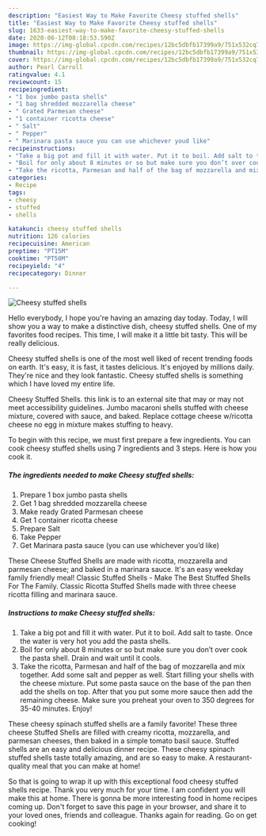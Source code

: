 ```yaml
---
description: "Easiest Way to Make Favorite Cheesy stuffed shells"
title: "Easiest Way to Make Favorite Cheesy stuffed shells"
slug: 1633-easiest-way-to-make-favorite-cheesy-stuffed-shells
date: 2020-06-12T08:18:53.590Z
image: https://img-global.cpcdn.com/recipes/12bc5dbfb17399a9/751x532cq70/cheesy-stuffed-shells-recipe-main-photo.jpg
thumbnail: https://img-global.cpcdn.com/recipes/12bc5dbfb17399a9/751x532cq70/cheesy-stuffed-shells-recipe-main-photo.jpg
cover: https://img-global.cpcdn.com/recipes/12bc5dbfb17399a9/751x532cq70/cheesy-stuffed-shells-recipe-main-photo.jpg
author: Pearl Carroll
ratingvalue: 4.1
reviewcount: 15
recipeingredient:
- "1 box jumbo pasta shells"
- "1 bag shredded mozzarella cheese"
- " Grated Parmesan cheese"
- "1 container ricotta cheese"
- " Salt"
- " Pepper"
- " Marinara pasta sauce you can use whichever youd like"
recipeinstructions:
- "Take a big pot and fill it with water. Put it to boil. Add salt to taste. Once the water is very hot you add the pasta shells."
- "Boil for only about 8 minutes or so but make sure you don’t over cook the pasta shell. Drain and wait until it cools."
- "Take the ricotta, Parmesan and half of the bag of mozzarella and mix together. Add some salt and pepper as well. Start filling your shells with the cheese mixture. Put some pasta sauce on the base of the pan then add the shells on top. After that you put some more sauce then add the remaining cheese. Make sure you preheat your oven to 350 degrees for 35-40 minutes. Enjoy!"
categories:
- Recipe
tags:
- cheesy
- stuffed
- shells

katakunci: cheesy stuffed shells 
nutrition: 126 calories
recipecuisine: American
preptime: "PT15M"
cooktime: "PT50M"
recipeyield: "4"
recipecategory: Dinner

---
```



![Cheesy stuffed shells](https://img-global.cpcdn.com/recipes/12bc5dbfb17399a9/751x532cq70/cheesy-stuffed-shells-recipe-main-photo.jpg)

Hello everybody, I hope you're having an amazing day today. Today, I will show you a way to make a distinctive dish, cheesy stuffed shells. One of my favorites food recipes. This time, I will make it a little bit tasty. This will be really delicious.

Cheesy stuffed shells is one of the most well liked of recent trending foods on earth. It's easy, it is fast, it tastes delicious. It's enjoyed by millions daily. They're nice and they look fantastic. Cheesy stuffed shells is something which I have loved my entire life.

Cheesy Stuffed Shells. this link is to an external site that may or may not meet accessibility guidelines. Jumbo macaroni shells stuffed with cheese mixture, covered with sauce, and baked. Replace cottage cheese w/ricotta cheese no egg in mixture makes stuffing to heavy.


To begin with this recipe, we must first prepare a few ingredients. You can cook cheesy stuffed shells using 7 ingredients and 3 steps. Here is how you cook it.

<!--inarticleads1-->

##### The ingredients needed to make Cheesy stuffed shells:

1. Prepare 1 box jumbo pasta shells
1. Get 1 bag shredded mozzarella cheese
1. Make ready  Grated Parmesan cheese
1. Get 1 container ricotta cheese
1. Prepare  Salt
1. Take  Pepper
1. Get  Marinara pasta sauce (you can use whichever you’d like)


These Cheese Stuffed Shells are made with ricotta, mozzarella and parmesan cheese; and baked in a marinara sauce. It&#39;s an easy weekday family friendly meal! Classic Stuffed Shells - Make The Best Stuffed Shells For The Family. Classic Ricotta Stuffed Shells made with three cheese ricotta filling and marinara sauce. 

<!--inarticleads2-->

##### Instructions to make Cheesy stuffed shells:

1. Take a big pot and fill it with water. Put it to boil. Add salt to taste. Once the water is very hot you add the pasta shells.
1. Boil for only about 8 minutes or so but make sure you don’t over cook the pasta shell. Drain and wait until it cools.
1. Take the ricotta, Parmesan and half of the bag of mozzarella and mix together. Add some salt and pepper as well. Start filling your shells with the cheese mixture. Put some pasta sauce on the base of the pan then add the shells on top. After that you put some more sauce then add the remaining cheese. Make sure you preheat your oven to 350 degrees for 35-40 minutes. Enjoy!


These cheesy spinach stuffed shells are a family favorite! These three cheese Stuffed Shells are filled with creamy ricotta, mozzarella, and parmesan cheeses, then baked in a simple tomato basil sauce. Stuffed shells are an easy and delicious dinner recipe. These cheesy spinach stuffed shells taste totally amazing, and are so easy to make. A restaurant-quality meal that you can make at home! 

So that is going to wrap it up with this exceptional food cheesy stuffed shells recipe. Thank you very much for your time. I am confident you will make this at home. There is gonna be more interesting food in home recipes coming up. Don't forget to save this page in your browser, and share it to your loved ones, friends and colleague. Thanks again for reading. Go on get cooking!
